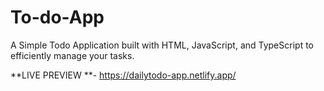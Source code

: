 # To-do-App
A Simple Todo Application built with HTML, JavaScript, and TypeScript to efficiently manage your tasks.

**LIVE PREVIEW **- https://dailytodo-app.netlify.app/
